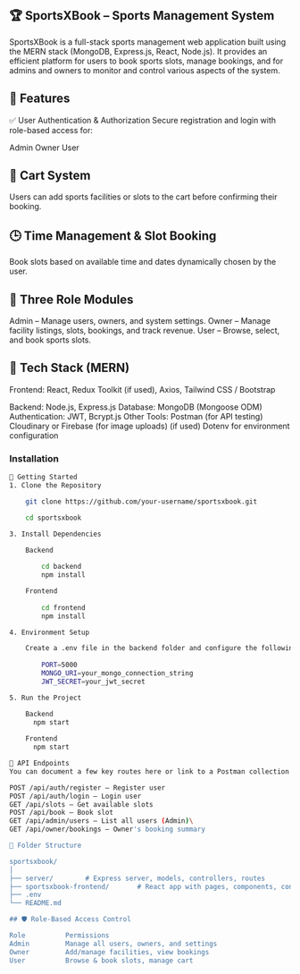 ## 🏆 SportsXBook – Sports Management System
SportsXBook is a full-stack sports management web application built using the MERN stack (MongoDB, Express.js, React, Node.js). It provides an efficient platform for users to book sports slots, manage bookings, and for admins and owners to monitor and control various aspects of the system.

## 📌 Features
✅ User Authentication & Authorization
Secure registration and login with role-based access for:

Admin
Owner
User

## 🛒 Cart System
Users can add sports facilities or slots to the cart before confirming their booking.

## 🕒 Time Management & Slot Booking
Book slots based on available time and dates dynamically chosen by the user.

## 👥 Three Role Modules

Admin – Manage users, owners, and system settings.
Owner – Manage facility listings, slots, bookings, and track revenue.
User – Browse, select, and book sports slots.

## 🧱 Tech Stack (MERN)
Frontend: React, Redux Toolkit (if used), Axios, Tailwind CSS / Bootstrap

Backend: Node.js, Express.js
Database: MongoDB (Mongoose ODM)
Authentication: JWT, Bcrypt.js
Other Tools:
Postman (for API testing)
Cloudinary or Firebase (for image uploads) (if used)
Dotenv for environment configuration

### Installation

```bash
🚀 Getting Started
1. Clone the Repository

    git clone https://github.com/your-username/sportsxbook.git

    cd sportsxbook

3. Install Dependencies

    Backend
    
        cd backend
        npm install

    Frontend
    
        cd frontend
        npm install

4. Environment Setup

    Create a .env file in the backend folder and configure the following:
    
        PORT=5000
        MONGO_URI=your_mongo_connection_string
        JWT_SECRET=your_jwt_secret

5. Run the Project

    Backend
      npm start
    
    Frontend
      npm start

🧪 API Endpoints
You can document a few key routes here or link to a Postman collection if available.

POST /api/auth/register – Register user
POST /api/auth/login – Login user
GET /api/slots – Get available slots
POST /api/book – Book slot
GET /api/admin/users – List all users (Admin)\
GET /api/owner/bookings – Owner's booking summary

📁 Folder Structure

sportsxbook/
│
├── server/        # Express server, models, controllers, routes
├── sportsxbook-frontend/       # React app with pages, components, context/api
├── .env
└── README.md

## 🛡️ Role-Based Access Control

Role	      Permissions
Admin	      Manage all users, owners, and settings
Owner	      Add/manage facilities, view bookings
User	      Browse & book slots, manage cart
